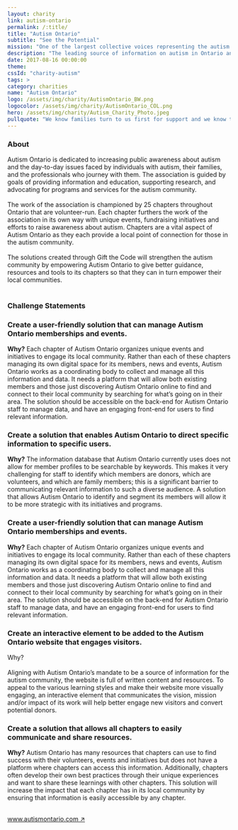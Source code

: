 ```yaml
---
layout: charity
link: autism-ontario
permalink: /:title/
title: "Autism Ontario"
subtitle: "See the Potential"
mission: "One of the largest collective voices representing the autism community in Canada"
description: "The leading source of information on autism in Ontario and one of the largest collective voices representing the autism community in Canada."
date: 2017-08-16 00:00:00
theme:
cssId: "charity-autism"
tags: >
category: charities
name: "Autism Ontario"
logo: /assets/img/charity/AutismOntario_BW.png
logocolor: /assets/img/charity/AutismOntario_COL.png
hero: /assets/img/charity/Autism_Charity_Photo.jpeg
pullquote: "We know families turn to us first for support and we know that when we can make information easy to access, families feel supported.  We’re thrilled to participate in Gift the Code 2017. We  look forward to working with our outstanding team and can’t wait to see the results."
---
```

<h3 class="charity-anchored-title anchored-title">About</h3>
Autism Ontario is dedicated to increasing public awareness about autism and the day-to-day issues faced by individuals with autism, their families, and the professionals who journey with them. The association is guided by goals of providing information and education, supporting research, and advocating for programs and services for the autism community.
<br />
<br />
The work of the association is championed by 25 chapters throughout Ontario that are volunteer-run. Each chapter furthers the work of the association in its own way with unique events, fundraising initiatives and efforts to raise awareness about autism. Chapters are a vital aspect of Autism Ontario as they each provide a local point of connection for those in the autism community.
<br />
<br />
The solutions created through Gift the Code will strengthen the autism community by empowering Autism Ontario to give better guidance, resources and tools to its chapters so that they can in turn empower their local communities.
<br />
<br />
<h3 class="charity-anchored-title anchored-title">Challenge Statements</h3>

<div class="content-accordion">
  <div class="content-accordion-title">
    <span class="content-accordion-triangle-expand"></span>
    <h3>Create a user-friendly solution that can manage Autism Ontario memberships and events.</h3>
  </div>

  <p class="content-accordion-body">
    <b>Why?</b>
    Each chapter of Autism Ontario organizes unique events and initiatives to engage its local community. Rather than each of these chapters managing its own digital space for its members, news and events, Autism Ontario works as a coordinating body to collect and manage all this information and data. It needs a platform that will allow both existing members and those just discovering Autism Ontario online to find and connect to their local community by searching for what’s going on in their area. The solution should be accessible on the back-end for Autism Ontario staff to manage data, and have an engaging front-end for users to find relevant information.
  </p>
</div>

<div class="content-accordion">
  <div class="content-accordion-title">
    <span class="content-accordion-triangle-expand"></span>
    <h3>Create a solution that enables Autism Ontario to direct specific information to specific users.</h3>
  </div>

  <p class="content-accordion-body">
    <b>Why?</b>
    The information database that Autism Ontario currently uses does not allow for member profiles to be searchable by keywords. This makes it very challenging for staff to identify which members are donors, which are volunteers, and which are family members; this is a significant barrier to communicating relevant information to such a diverse audience. A solution that allows Autism Ontario to identify and segment its members will allow it to be more strategic with its initiatives and programs.
  </p>
</div>

<div class="content-accordion">
  <div class="content-accordion-title">
    <span class="content-accordion-triangle-expand"></span>
    <h3>Create a user-friendly solution that can manage Autism Ontario memberships and events.</h3>
  </div>

  <p class="content-accordion-body">
    <b>Why?</b>
    Each chapter of Autism Ontario organizes unique events and initiatives to engage its local community. Rather than each of these chapters managing its own digital space for its members, news and events, Autism Ontario works as a coordinating body to collect and manage all this information and data. It needs a platform that will allow both existing members and those just discovering Autism Ontario online to find and connect to their local community by searching for what’s going on in their area. The solution should be accessible on the back-end for Autism Ontario staff to manage data, and have an engaging front-end for users to find relevant information.
  </p>
</div>

<div class="content-accordion">
  <div class="content-accordion-title">
    <span class="content-accordion-triangle-expand"></span>
    <h3>Create an interactive element to be added to the Autism Ontario website that engages visitors.</h3>
  </div>

  <p class="content-accordion-body">
    Why?
    <br />
    <br />
    Aligning with Autism Ontario’s mandate to be a source of information for the autism community, the website is full of written content and resources. To appeal to the various learning styles and make their website more visually engaging, an interactive element that communicates the vision, mission and/or impact of its work will help  better engage new visitors and convert potential donors.
  </p>
</div>

<div class="content-accordion">
  <div class="content-accordion-title">
    <span class="content-accordion-triangle-expand"></span>
    <h3>Create a solution that allows all chapters to easily communicate and share resources.</h3>
  </div>

  <p class="content-accordion-body">
    <b>Why?</b>
    Autism Ontario has many resources that chapters can use to find success with their volunteers, events and initiatives but does not have a platform where chapters can access this information. Additionally, chapters often develop their own best practices through their unique experiences and want to share these learnings with other chapters. This solution will increase the impact that each chapter has in its local community by ensuring that information is easily accessible by any chapter.
  </p>
</div>

<br />
<a href="http://www.autismontario.com/">www.autismontario.com &#8599;</a>
